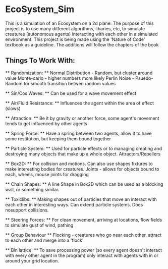 # EcoSystem_Sim

This is a simulation of an Ecosystem on a 2d plane. The purpose of this project is to use many different algorithms, libaries,
etc, to simulate creatures (autonomous agents) interacting with each other in a simulated environment. This project is being made using the 'Nature of Code' textbook as a guideline. The additions will follow the chapters of the book

## Things To Work With:
  ** Randomization: **
    Normal Distribution - Random, but cluster around value
    Monte-carlo - higher numbers more likely
    Perlin Noise - Psuedo-Random for smooth transition betwen random values
  
  ** Sin/Cos Waves: **
    Can be used for a wave movement effect
  
  ** Air/Fluid Resistance: **
    Influences the agent within the area of effect (slows)
    
  ** Attraction: **
    Be it by gravity or another force, some agent's movement tends to get influenced by other agents
    
  ** Spring Force: **
    Have a spring between two agents, allow it to have some restitution, but keeping them bound together
    
  ** Particle System: **
    Used for particle effects or to managing creating and destroying many objects that make up a whole object.
    Attractors/Repellers
    
  ** Box2D: **
    For collision and motions. Can also use shapes fixtures to make interesting bodies for creatures.
    Joints - allows for objects bound to each, wheels, mouse joints for dragging
    
  ** Chain Shapes: **
    A line Shape in Box2D which can be used as a blocking wall, or something similar.
    
  ** Toxiclibs: **
    Making shapes out of particles that move an interact with each other in interesting ways. Can extend particle systems. 
    Does nosupport collisions.
    
  ** Steering Forces: **
    For clean movement, arriving at locations, flow fields to simulate gust of wind, pathing

  ** Group Behaviour **
    Flocking - creatures who go near each other, attract to each other and merge into a 'flock'
    
  ** Bin lattice: **
    To save processing power (so every agent doesn't interact with every other agent in the program) only interact with agents with 
    in or around your grid location.
